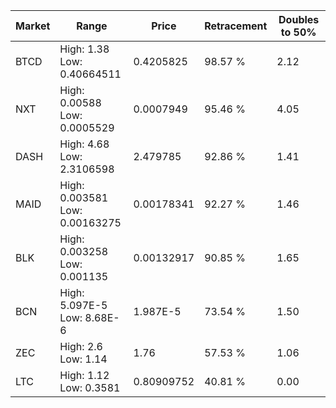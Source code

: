 | Market | Range | Price| Retracement | Doubles to 50% |
| --- | --- | --- | --- | --- |
| BTCD | High: 1.38<br />Low: 0.40664511 | 0.4205825 | 98.57 % | 2.12 |
| NXT | High: 0.00588<br />Low: 0.0005529 | 0.0007949 | 95.46 % | 4.05 |
| DASH | High: 4.68<br />Low: 2.3106598 | 2.479785 | 92.86 % | 1.41 |
| MAID | High: 0.003581<br />Low: 0.00163275 | 0.00178341 | 92.27 % | 1.46 |
| BLK | High: 0.003258<br />Low: 0.001135 | 0.00132917 | 90.85 % | 1.65 |
| BCN | High: 5.097E-5<br />Low: 8.68E-6 | 1.987E-5 | 73.54 % | 1.50 |
| ZEC | High: 2.6<br />Low: 1.14 | 1.76 | 57.53 % | 1.06 |
| LTC | High: 1.12<br />Low: 0.3581 | 0.80909752 | 40.81 % | 0.00 |
